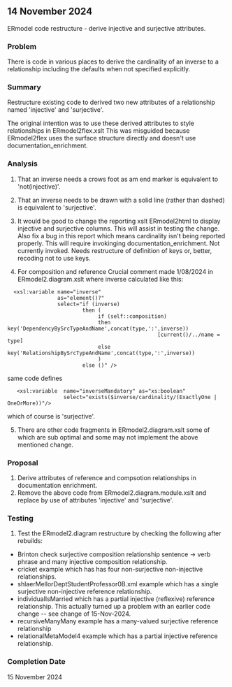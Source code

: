 
## 14 November 2024
ERmodel code restructure  - derive injective and surjective attributes.

### Problem
There is code in various places to derive the cardinality of an inverse to a relationship including the defaults when not specified explicitly. 

### Summary
Restructure existing code to derived two new attributes of a relationship named
'injective' and 'surjective'.

The original intention was to use these derived attributes to style relationships in ERmodel2flex.xslt This was misguided because ERmodel2flex uses the surface structure directly and doesn't use documentation_enrichment.

### Analysis
1. That an inverse needs a crows foot as am end marker is equivalent to 'not(injective)'.
2. That an inverse needs to be drawn with a solid line (rather than dashed) is equivalent to 'surjective'.
3. It would be good to change the reporting xslt ERmodel2html to display injective and surjective columns. 
 This will assist in testing the change.
 Also fix a bug in this report which means cardinality isn't being reported properly.
 This will require invokinging documentation_enrichment. Not currently invoked.
 Needs restructure of definition of keys or, better, recoding not to use keys. 

4. For composition and reference
Crucial comment made 1/08/2024 in ERmodel2.diagram.xslt
where inverse calculated like this:
```
  <xsl:variable name="inverse" 
                as="element()?"
                select="if (inverse) 
                        then (
                             if (self::composition)
                             then key('DependencyBySrcTypeAndName',concat(type,':',inverse))
                                                [current()/../name = type]
                             else key('RelationshipBySrcTypeAndName',concat(type,':',inverse)) 
                             )
                        else ()" />
```
same code defines
```
   <xsl:variable  name="inverseMandatory" as="xs:boolean"
                  select="exists($inverse/cardinality/(ExactlyOne | OneOrMore))"/>
```
which of course is 'surjective'.

5. There are other code fragments in ERmodel2.diagram.xslt some of which are 
sub optimal and some may not implement the above mentioned change.

### Proposal
1. Derive attributes of reference and compsotion relationships in documentation enrichment.
2. Remove the above code from ERmodel2.diagram.module.xslt and replace by use of attributes 'injective' and 'surjective'.

### Testing
1. Test the ERmodel2.diagram restructure by checking the following after rebuilds:
+ Brinton check surjective composition relationship sentence -> verb phrase and many injective composition relationship. 
+ cricket example which has has four non-surjective non-injective relationships.
+ shlaerMellorDeptStudentProfessor0B.xml example which has a single surjective non-injective reference relationship.
+ individualIsMarried which has a partial injective (reflexive) reference relationship.
This actually turned up a problem with an earlier code change -- see change of 15-Nov-2024.
+ recursiveManyMany example  has a many-valued surjective  reference relationship
+ relationalMetaModel4 example which has a partial injective reference relationship.
                                       
### Completion Date 
15 November 2024
